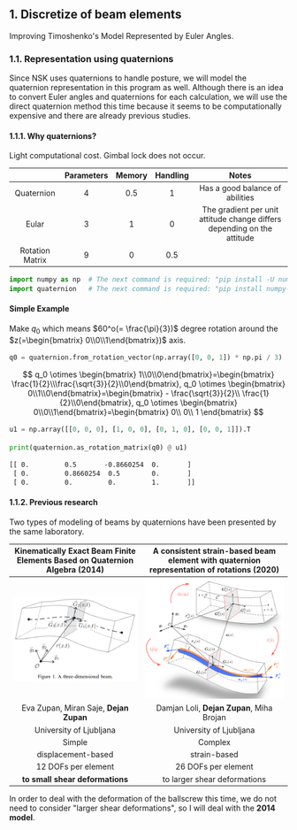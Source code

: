 ## 1. Discretize of beam elements
Improving Timoshenko's Model Represented by Euler Angles.


### 1.1. Representation using quaternions
Since NSK uses quaternions to handle posture, we will model the quaternion representation in this program as well. Although there is an idea to convert Euler angles and quaternions for each calculation, we will use the direct quaternion method this time because it seems to be computationally expensive and there are already previous studies.

#### 1.1.1. Why quaternions?
Light computational cost. Gimbal lock does not occur.

|                 | Parameters | Memory | Handling | Notes                                                                   |
|:---------------:|:----------:|:------:|:--------:|:-----------------------------------------------------------------------:|
| Quaternion      | 4          | 0.5    | 1        | Has a good balance of abilities                                         |
| Eular           | 3          | 1      | 0        | The gradient per unit attitude change differs depending on the attitude |
| Rotation Matrix | 9          | 0      | 0.5      |                                                                         |


```python
import numpy as np  # The next command is required: "pip install -U numpy"
import quaternion   # The next command is required: "pip install numpy-quaternion"

```

#### Simple Example

Make $q_0$ which means $60^o(= \frac{\pi}{3})$ degree rotation around the $z(=\begin{bmatrix} 0\\0\\1\end{bmatrix})$ axis.



```python
q0 = quaternion.from_rotation_vector(np.array([0, 0, 1]) * np.pi / 3)

```

$$
q_0 \otimes \begin{bmatrix} 1\\0\\0\end{bmatrix}=\begin{bmatrix} \frac{1}{2}\\\frac{\sqrt{3}}{2}\\0\end{bmatrix}, 
q_0 \otimes \begin{bmatrix} 0\\1\\0\end{bmatrix}=\begin{bmatrix} - \frac{\sqrt{3}}{2}\\ \frac{1}{2}\\0\end{bmatrix}, 
q_0 \otimes \begin{bmatrix} 0\\0\\1\end{bmatrix}=\begin{bmatrix} 0\\  0\\ 1 \end{bmatrix}
$$



```python
u1 = np.array([[0, 0, 0], [1, 0, 0], [0, 1, 0], [0, 0, 1]]).T

print(quaternion.as_rotation_matrix(q0) @ u1)
```

    [[ 0.         0.5       -0.8660254  0.       ]
     [ 0.         0.8660254  0.5        0.       ]
     [ 0.         0.         0.         1.       ]]
    

#### 1.1.2. Previous research

Two types of modeling of beams by quaternions have been presented by the same laboratory.

|Kinematically Exact Beam Finite Elements Based on Quaternion Algebra (2014)|A consistent strain-based beam element with quaternion representation of rotations (2020)|
|:---:|:---:|
|![1‗2014](1_2014.png)|![1_2020](1_2020.png)|
|Eva Zupan, Miran Saje, **Dejan Zupan**|Damjan Loli, **Dejan Zupan**, Miha Brojan|
|University of Ljubljana|University of Ljubljana|
|Simple|Complex|
|displacement-based|strain-based|
|12 DOFs per element|26 DOFs per element|
|**to small shear deformations**|to larger shear deformations|

In order to deal with the deformation of the ballscrew this time, we do not need to consider "larger shear deformations", so I will deal with the **2014 model**.



```python

```
